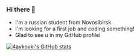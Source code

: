 ### Hi there 👋

- I'm a russian student from Novosibirsk.
- I'm looking for a first job and coding something!
- Glad to see u in my GitHub profile!

[![4aykovki's GitHub stats](https://github-readme-stats.vercel.app/api?username=4aykovski)](https://github.com/anuraghazra/github-readme-stats)

